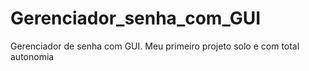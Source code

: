 # Gerenciador_senha_com_GUI
Gerenciador de senha com GUI. Meu primeiro projeto solo e com total autonomia
